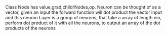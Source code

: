 Class Node has value,grad,childrNodes,op.
Neuron can be thought of as a vector, given an input the forward function will dot product the vector input and this neuron
Layer is a group of neurons, that take a array of length nin, perform dot product of it with all the neurons, to output an array of the dot products of the neurons
